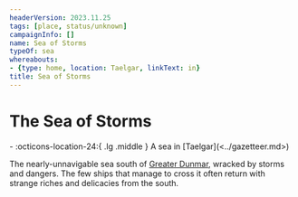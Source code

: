 ```yaml
---
headerVersion: 2023.11.25
tags: [place, status/unknown]
campaignInfo: []
name: Sea of Storms
typeOf: sea
whereabouts:
- {type: home, location: Taelgar, linkText: in}
title: Sea of Storms
---
```

# The Sea of Storms
<div class="grid cards ext-narrow-margin ext-one-column" markdown>
-    :octicons-location-24:{ .lg .middle } A sea in [Taelgar](<../gazetteer.md>)  
</div>


The nearly-unnavigable sea south of [Greater Dunmar](<./greater-dunmar.md>), wracked by storms and dangers. The few ships that manage to cross it often return with strange riches and delicacies from the south. 